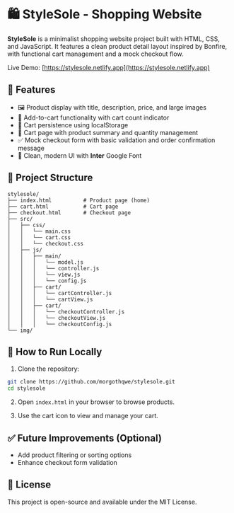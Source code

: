 # 🛍️ StyleSole - Shopping Website

**StyleSole** is a minimalist shopping website project built with HTML, CSS, and JavaScript. It features a clean product detail layout inspired by Bonfire, with functional cart management and a mock checkout flow.

Live Demo: [https://stylesole.netlify.app](https://stylesole.netlify.app)

## 🚀 Features

- 🖼️ Product display with title, description, price, and large images
- 🛒 Add-to-cart functionality with cart count indicator
- 💾 Cart persistence using localStorage
- 🧾 Cart page with product summary and quantity management
- ✅ Mock checkout form with basic validation and order confirmation message
- 🎨 Clean, modern UI with **Inter** Google Font

## 📁 Project Structure

```
stylesole/
├── index.html          # Product page (home)
├── cart.html           # Cart page
├── checkout.html       # Checkout page
├── src/
│   ├── css/
│   │   └── main.css
│   │   └── cart.css
│   │   └── checkout.css
│   ├── js/
│   │   ├── main/
│   │   │   └── model.js
│   │   │   └── controller.js
│   │   │   └── view.js
│   │   │   └── config.js
│   │   ├── cart/
│   │   │   └── cartController.js
│   │   │   └── cartView.js
│   │   ├── cart/
│   │   │   └── checkoutController.js
│   │   │   └── checkoutView.js
│   │   │   └── checkoutConfig.js
└── img/
```

## 🧪 How to Run Locally

1. Clone the repository:

```bash
git clone https://github.com/morgothqwe/stylesole.git
cd stylesole
```

2. Open `index.html` in your browser to browse products.

3. Use the cart icon to view and manage your cart.

## ✅ Future Improvements (Optional)

- Add product filtering or sorting options
- Enhance checkout form validation

## 📄 License

This project is open-source and available under the MIT License.
